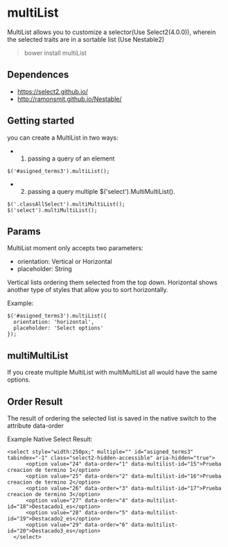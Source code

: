 # multiList
MultiList allows you to customize a selector(Use Select2(4.0.0)), wherein the selected traits are in a sortable list (Use Nestable2)

> bower install multiList

## Dependences
* https://select2.github.io/
* http://ramonsmit.github.io/Nestable/

## Getting started 
you can create a MultiList in two ways:
* 1) passing a query of an element 
```
$('#asigned_terms3').multiList();
```
* 2) passing a query multiple $('select').MultiMultiList().
```
$('.classAllSelect').multiMultiList();
$('select').multiMultiList();
```

## Params
MultiList moment only accepts two parameters:
* orientation: Vertical or Horizontal
* placeholder: String

Vertical lists ordering them selected from the top down. Horizontal shows another type of styles that allow you to sort horizontally.


Example: 
```
$('#asigned_terms3').multiList({
  orientation: 'horizontal',
  placeholder: 'Select options'
});
```
## multiMultiList
If you create multiple MultiList with multiMultiList all would have the same options.


## Order Result
The result of ordering the selected list is saved in the native switch to the attribute data-order

Example Native Select Result:
```
<select style="width:250px;" multiple="" id="asigned_terms3" tabindex="-1" class="select2-hidden-accessible" aria-hidden="true">
      <option value="24" data-order="1" data-multilist-id="15">Prueba creacion de termino 1</option>
      <option value="25" data-order="2" data-multilist-id="16">Prueba creacion de termino 2</option>
      <option value="26" data-order="3" data-multilist-id="17">Prueba creacion de termino 3</option>
      <option value="27" data-order="4" data-multilist-id="18">Destacado1_es</option>
      <option value="28" data-order="5" data-multilist-id="19">Destacado2_es</option>
      <option value="29" data-order="6" data-multilist-id="20">Destacado3_es</option>
  </select>
```

